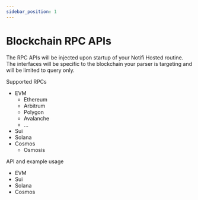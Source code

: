```yaml
---
sidebar_position: 1
---
```


# Blockchain RPC APIs

The RPC APIs will be injected upon startup of your Notifi Hosted routine. The interfaces will be specific to the blockchain your parser is targeting and will be limited to query only.

Supported RPCs
- EVM
  - Ethereum
  - Arbitrum
  - Polygon
  - Avalanche
  - ...
- Sui
- Solana
- Cosmos
  - Osmosis

API and example usage
- EVM
- Sui
- Solana
- Cosmos